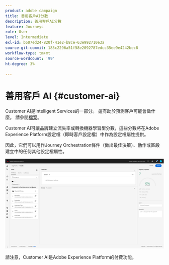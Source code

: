 ```yaml
---
product: adobe campaign
title: 善用客戶AI分數
description: 善用客戶AI分數
feature: Journeys
role: User
level: Intermediate
exl-id: b507ed24-820f-41e2-b8ce-63e992710e3a
source-git-commit: 185c2296a51f58e2092787edcc35ee9e4242bec8
workflow-type: tm+mt
source-wordcount: '99'
ht-degree: 3%

---
```


# 善用客戶 AI {#customer-ai}

Customer AI是Intelligent Services的一部分。 這有助於預測客戶可能會做什麼。 請參閱[檔案](https://experienceleague.adobe.com/docs/experience-platform/intelligent-services/customer-ai/overview.html)。

Customer AI可讓品牌建立流失率或轉換機器學習型分數，這些分數將在Adobe Experience Platform設定檔（即時客戶設定檔）中作為設定檔屬性提供。

因此，它們可以用作Journey Orchestration條件（做出最佳決策）、動作或區段建立中的任何其他設定檔屬性。

![](../assets/customer-ai.png)

請注意，Customer AI是Adobe Experience Platform的付費功能。
